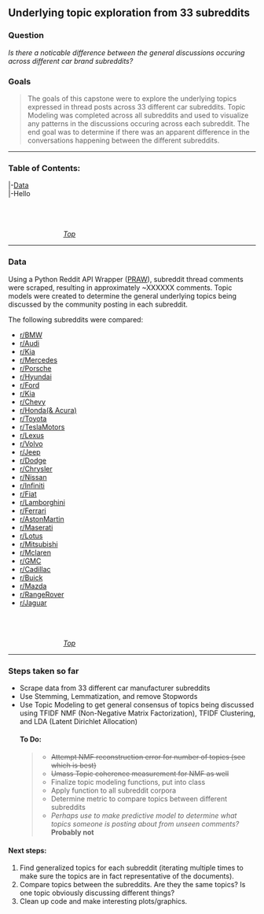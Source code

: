 ## Underlying topic exploration from 33 subreddits
### Question

*Is there a noticable difference between the general discussions occuring across different car brand subreddits?*
  
  
### Goals
> The goals of this capstone were to explore the underlying topics expressed in thread posts across 33 different car subreddits. Topic Modeling was completed across all subreddits and used to visualize any patterns in the discussions occuring across each subreddit. The end goal was to determine if there was an apparent difference in the conversations happening between the different subreddits.
___
### Table of Contents:
|-[Data](#data)<br>
|-Hello

                                                                                                              *[Top](#underlying-topic-exploration-from-33-subreddits)*
___

### Data
Using a Python Reddit API Wrapper ([PRAW](https://praw.readthedocs.io/en/latest/)), subreddit thread comments were scraped, resulting in approximately ~XXXXXX comments. Topic models were created to determine the general underlying topics being discussed by the community posting in each subreddit.

The following subreddits were compared:

* [r/BMW](https://www.reddit.com/r/BMW/)
* [r/Audi](https://www.reddit.com/r/Audi/)
* [r/Kia](https://www.reddit.com/r/Kia/)
* [r/Mercedes](https://www.reddit.com/r/Mercedes_Benz/)
* [r/Porsche](https://www.reddit.com/r/Porsche/)
* [r/Hyundai](https://www.reddit.com/r/Hyundai/)
* [r/Ford](https://www.reddit.com/r/Ford/)
* [r/Kia](https://www.reddit.com/r/Kia/)
* [r/Chevy](https://www.reddit.com/r/Chevy/)
* [r/Honda(& Acura)](https://www.reddit.com/r/Honda/)
* [r/Toyota](https://www.reddit.com/r/Toyota/)
* [r/TeslaMotors](https://www.reddit.com/r/TeslaMotors/)
* [r/Lexus](https://www.reddit.com/r/Lexus/)
* [r/Volvo](https://www.reddit.com/r/Volvo/)
* [r/Jeep](https://www.reddit.com/r/Jeep/)
* [r/Dodge](https://www.reddit.com/r/Dodge/)
* [r/Chrysler](https://www.reddit.com/r/Chrysler/)
* [r/Nissan](https://www.reddit.com/r/Nissan/)
* [r/Infiniti](https://www.reddit.com/r/Infiniti/)
* [r/Fiat](https://www.reddit.com/r/Fiat/)
* [r/Lamborghini](https://www.reddit.com/r/Lamborghini/)
* [r/Ferrari](https://www.reddit.com/r/Ferrari/)
* [r/AstonMartin](https://www.reddit.com/r/AstonMartin/)
* [r/Maserati](https://www.reddit.com/r/Maserati/)
* [r/Lotus](https://www.reddit.com/r/Lotus/)
* [r/Mitsubishi](https://www.reddit.com/r/Mitsubishi/)
* [r/Mclaren](https://www.reddit.com/r/Mclaren/)
* [r/GMC](https://www.reddit.com/r/GMC/)
* [r/Cadillac](https://www.reddit.com/r/Cadillac/)
* [r/Buick](https://www.reddit.com/r/Buick/)
* [r/Mazda](https://www.reddit.com/r/Mazda/)
* [r/RangeRover](https://www.reddit.com/r/RangeRover/)
* [r/Jaguar](https://www.reddit.com/r/Jaguar/)

                                                                                                              *[Top](#underlying-topic-exploration-from-33-subreddits)*
___



### Steps taken so far
* Scrape data from 33 different car manufacturer subreddits
* Use Stemming, Lemmatization, and remove Stopwords
* Use Topic Modeling to get general consensus of topics being discussed using TFIDF NMF (Non-Negative Matrix Factorization), TFIDF Clustering, and LDA (Latent Dirichlet Allocation)
  #### To Do:
  > * <strike>Attempt NMF reconstruction error for number of topics (see which is best)</strike>
  >  * <strike>Umass Topic coherence measurement for NMF as well</strike>
  > * Finalize topic modeling functions, put into class
  > * Apply function to all subreddit corpora
  > * Determine metric to compare topics between different subreddits
  > * *Perhaps use to make predictive model to determine what topics someone is posting about from unseen comments?* **Probably not**
  


#### Next steps:
1. Find generalized topics for each subreddit (iterating multiple times to make sure the topics are in fact representative of the documents). 
2. Compare topics between the subreddits. Are they the same topics? Is one topic obviously discussing different things?
3. Clean up code and make interesting plots/graphics.




